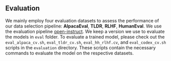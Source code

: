 ## Evaluation

We mainly employ four evaluation datasets to assess the performance of our data selection pipeline:
**AlpacaEval**, **TLDR**, **RLHF**, **HumanEval**.
We use the evaluation pipeline [open-instruct](https://github.com/allenai/open-instruct/tree/main/eval). 
We keep a version we use to evaluate the models in `eval` folder. 
To evaluate a trained model, please check out the `eval_alpaca_cv.sh`, `eval_tldr_cv.sh`, `eval_hh_rlhf.cv`, and `eval_codex_cv.sh` scripts in the `evaluation` directory. These scripts contain the necessary commands to evaluate the model on the respective datasets. 

